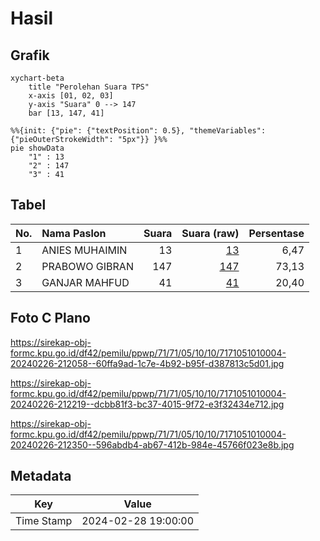 # Hasil

## Grafik

```mermaid
xychart-beta
    title "Perolehan Suara TPS"
    x-axis [01, 02, 03]
    y-axis "Suara" 0 --> 147
    bar [13, 147, 41]
```

```mermaid
%%{init: {"pie": {"textPosition": 0.5}, "themeVariables": {"pieOuterStrokeWidth": "5px"}} }%%
pie showData
    "1" : 13
    "2" : 147
    "3" : 41
```

## Tabel

| No. | Nama Paslon    | Suara | Suara (raw) | Persentase |
|:--- |:-------------- | -----:| -----------:| ----------:|
| 1   | ANIES MUHAIMIN | 13    | [13][p-1]   | 6,47       |
| 2   | PRABOWO GIBRAN | 147   | [147][p-2]  | 73,13      |
| 3   | GANJAR MAHFUD  | 41    | [41][p-3]   | 20,40      |


[p-1]: https://github.com/gigit-pemilu/pemilu-2024-71-sulawesi-utara/blob/main/pilpres/hitung-suara/sub/71-sulawesi-utara/sub/71-kota-manado/sub/05-tikala/sub/1010-paal-iv/sub/004-tps/sub/paslon-1.txt
[p-2]: https://github.com/gigit-pemilu/pemilu-2024-71-sulawesi-utara/blob/main/pilpres/hitung-suara/sub/71-sulawesi-utara/sub/71-kota-manado/sub/05-tikala/sub/1010-paal-iv/sub/004-tps/sub/paslon-2.txt
[p-3]: https://github.com/gigit-pemilu/pemilu-2024-71-sulawesi-utara/blob/main/pilpres/hitung-suara/sub/71-sulawesi-utara/sub/71-kota-manado/sub/05-tikala/sub/1010-paal-iv/sub/004-tps/sub/paslon-3.txt

## Foto C Plano

https://sirekap-obj-formc.kpu.go.id/df42/pemilu/ppwp/71/71/05/10/10/7171051010004-20240226-212058--60ffa9ad-1c7e-4b92-b95f-d387813c5d01.jpg

https://sirekap-obj-formc.kpu.go.id/df42/pemilu/ppwp/71/71/05/10/10/7171051010004-20240226-212219--dcbb81f3-bc37-4015-9f72-e3f32434e712.jpg

https://sirekap-obj-formc.kpu.go.id/df42/pemilu/ppwp/71/71/05/10/10/7171051010004-20240226-212350--596abdb4-ab67-412b-984e-45766f023e8b.jpg


## Metadata

| Key        | Value               |
| ---------- | ------------------- |
| Time Stamp | 2024-02-28 19:00:00 |



